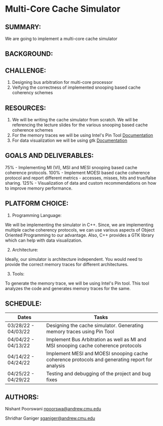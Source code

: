 # Multi-Core Cache Simulator

## SUMMARY:

We are going to implement a multi-core cache simulator

## BACKGROUND:

## CHALLENGE:

1) Designing bus arbitration for multi-core processor
2) Veifying the correctness of implemented snooping based cache coherency schemes

## RESOURCES:

1) We will be writing the cache simulator from scratch. We will be referencing the lecture slides for the various snooping based cache coherence schemes 
2) For the memory traces we will be using Intel's Pin Tool [Documentation](https://www.intel.com/content/www/us/en/developer/articles/tool/pin-a-dynamic-binary-instrumentation-tool.html)
3) For data visualization we will be using gtk [Documentation](https://www.gtk.org/docs/)

## GOALS AND DELIVERABLES:

75% - Implementing MI (VI), MSI and MESI snooping based cache coherence protocols.
100% - Implement MOESI based cache coherence protocol and report different metrics - accesses, misses, hits and true/false sharing.
125% - Visualization of data and custom recommendations on how to improve memory performance. 

## PLATFORM CHOICE:

1) Programming Language:

We will be implementing the simulator in C++. Since, we are implementing multiple cache coherency protocols, we can use various aspects of Object Oriented Programming to our advantage. Also, C++ provides a GTK library which can help with data visualization.

2) Architecture:

Ideally, our simulator is architecture independent. You would need to provide the correct memory traces for different architectures.

3) Tools:

To generate the memory trace, we will be using Intel's Pin tool. This tool analyzes the code and generates memory traces for the same.

## SCHEDULE:

| Dates | Tasks |
| ----------- | ----------- |
| 03/28/22 - 04/03/22 | Designing the cache simulator. Generating memory traces using Pin Tool |
| 04/04/22 - 04/13/22 | Implement Bus Arbitration as well as MI and MSI snooping cache coherence protocols | 
| 04/14/22 - 04/24/22 | Implement MESI and MOESI snooping cache coherence protocols and generating report for analysis | 
| 04/25/22 - 04/29/22 | Testing and debugging of the project and bug fixes | 


## AUTHORS:

Nishant Poorswani [npoorswa@andrew.cmu.edu](npoorswa@andrew.cmu.edu)

Shridhar Ganiger [sganiger@andrew.cmu.edu](sganiger@andrew.cmu.edu)

